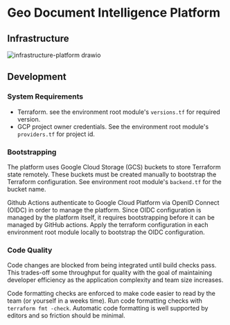 # Geo Document Intelligence Platform

## Infrastructure
![infrastructure-platform drawio](https://github.com/user-attachments/assets/fa643b25-1c6c-4dea-b313-45eae8a1d3f3)


## Development

### System Requirements
* Terraform. see the environment root module's `versions.tf` for required version.
* GCP project owner credentials. See the environment root module's `providers.tf` for project id.

### Bootstrapping
The platform uses Google Cloud Storage (GCS) buckets to store Terraform state remotely. These buckets must be created manually to bootstrap the Terraform configuration. See environment root module's `backend.tf` for the bucket name.

Github Actions authenticate to Google Cloud Platform via OpenID Connect (OIDC) in order to manage the platform. Since OIDC configuration is managed by the platform itself, it requires bootstrapping before it can be managed by GitHub actions. Apply the terraform configuration in each environment root module locally to bootstrap the OIDC configuration.

### Code Quality
Code changes are blocked from being integrated until build checks pass. This trades-off some throughput for quality with the goal of maintaining developer efficiency as the application complexity and team size increases.

Code formatting checks are enforced to make code easier to read by the team (or yourself in a weeks time). Run code formatting checks with `terraform fmt -check`. Automatic code formatting is well supported by editors and so friction should be minimal.
